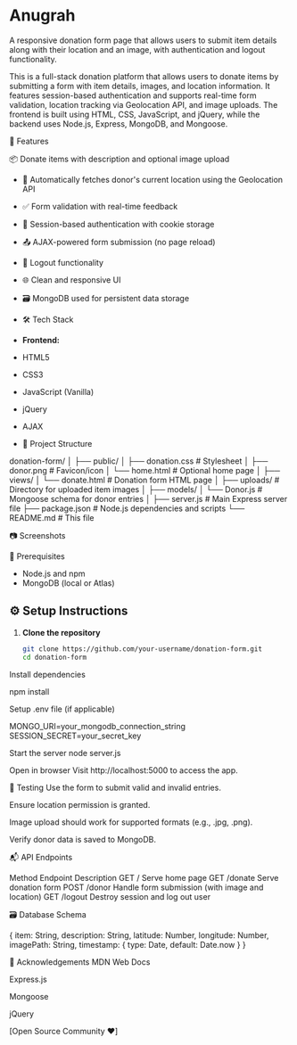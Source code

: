 # Anugrah
A responsive donation form page that allows users to submit item details along with their location and an image, with authentication and logout functionality.

This is a full-stack donation platform that allows users to donate items by submitting a form with item details, images, and location information. It features session-based authentication and supports real-time form validation, location tracking via Geolocation API, and image uploads. The frontend is built using HTML, CSS, JavaScript, and jQuery, while the backend uses Node.js, Express, MongoDB, and Mongoose.

🚀 Features

📦 Donate items with description and optional image upload

- 📍 Automatically fetches donor's current location using the Geolocation API
- ✅ Form validation with real-time feedback
- 🔐 Session-based authentication with cookie storage
- 📤 AJAX-powered form submission (no page reload)
- 🔁 Logout functionality
- 🌐 Clean and responsive UI
- 🗃️ MongoDB used for persistent data storage

- 🛠️ Tech Stack

- **Frontend:**
- HTML5
- CSS3
- JavaScript (Vanilla)
- jQuery
- AJAX

- 📁 Project Structure

donation-form/
│
├── public/
│   ├── donation.css              # Stylesheet
│   ├── donor.png                 # Favicon/icon
│   └── home.html                 # Optional home page
│
├── views/
│   └── donate.html               # Donation form HTML page
│
├── uploads/                      # Directory for uploaded item images
│
├── models/
│   └── Donor.js                  # Mongoose schema for donor entries
│
├── server.js                     # Main Express server file
├── package.json                  # Node.js dependencies and scripts
└── README.md                     # This file

📷 Screenshots

🧩 Prerequisites

- Node.js and npm
- MongoDB (local or Atlas)

## ⚙️ Setup Instructions

1. **Clone the repository**
   ```bash
   git clone https://github.com/your-username/donation-form.git
   cd donation-form

Install dependencies

npm install

Setup .env file (if applicable)

MONGO_URI=your_mongodb_connection_string
SESSION_SECRET=your_secret_key

Start the server
node server.js

Open in browser Visit http://localhost:5000 to access the app.

🧪 Testing
Use the form to submit valid and invalid entries.

Ensure location permission is granted.

Image upload should work for supported formats (e.g., .jpg, .png).

Verify donor data is saved to MongoDB.

📬 API Endpoints

Method	Endpoint	Description
GET	/	Serve home page
GET	/donate	Serve donation form
POST	/donor	Handle form submission (with image and location)
GET	/logout	Destroy session and log out user

🗃️ Database Schema

{
  item: String,
  description: String,
  latitude: Number,
  longitude: Number,
  imagePath: String,
  timestamp: { type: Date, default: Date.now }
}


🙌 Acknowledgements
MDN Web Docs

Express.js

Mongoose

jQuery

[Open Source Community ❤️]





